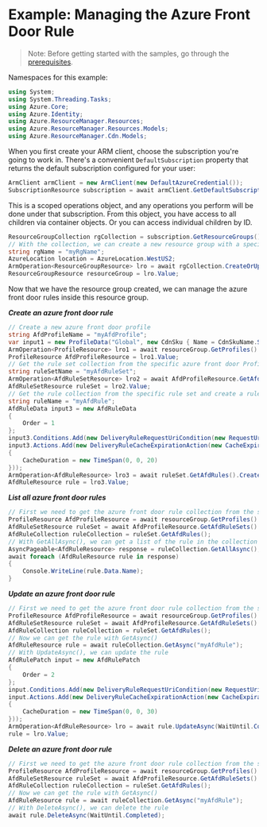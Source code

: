 # Example: Managing the Azure Front Door Rule

>Note: Before getting started with the samples, go through the [prerequisites](https://github.com/Azure/azure-sdk-for-net/tree/main/sdk/resourcemanager/Azure.ResourceManager#prerequisites).

Namespaces for this example:
```C# Snippet:Manage_AfdRules_Namespaces
using System;
using System.Threading.Tasks;
using Azure.Core;
using Azure.Identity;
using Azure.ResourceManager.Resources;
using Azure.ResourceManager.Resources.Models;
using Azure.ResourceManager.Cdn.Models;
```

When you first create your ARM client, choose the subscription you're going to work in. There's a convenient `DefaultSubscription` property that returns the default subscription configured for your user:

```C# Snippet:Readme_DefaultSubscription
ArmClient armClient = new ArmClient(new DefaultAzureCredential());
SubscriptionResource subscription = await armClient.GetDefaultSubscriptionAsync();
```

This is a scoped operations object, and any operations you perform will be done under that subscription. From this object, you have access to all children via container objects. Or you can access individual children by ID.

```C# Snippet:Readme_GetResourceGroupCollection
ResourceGroupCollection rgCollection = subscription.GetResourceGroups();
// With the collection, we can create a new resource group with a specific name
string rgName = "myRgName";
AzureLocation location = AzureLocation.WestUS2;
ArmOperation<ResourceGroupResource> lro = await rgCollection.CreateOrUpdateAsync(WaitUntil.Completed, rgName, new ResourceGroupData(location));
ResourceGroupResource resourceGroup = lro.Value;
```

Now that we have the resource group created, we can manage the azure front door rules inside this resource group.

***Create an azure front door rule***

```C# Snippet:Managing_AfdRules_CreateAnAzureFrontDoorRule
// Create a new azure front door profile
string AfdProfileName = "myAfdProfile";
var input1 = new ProfileData("Global", new CdnSku { Name = CdnSkuName.StandardAzureFrontDoor });
ArmOperation<ProfileResource> lro1 = await resourceGroup.GetProfiles().CreateOrUpdateAsync(WaitUntil.Completed, AfdProfileName, input1);
ProfileResource AfdProfileResource = lro1.Value;
// Get the rule set collection from the specific azure front door ProfileResource and create a rule set
string ruleSetName = "myAfdRuleSet";
ArmOperation<AfdRuleSetResource> lro2 = await AfdProfileResource.GetAfdRuleSets().CreateOrUpdateAsync(WaitUntil.Completed, ruleSetName);
AfdRuleSetResource ruleSet = lro2.Value;
// Get the rule collection from the specific rule set and create a rule
string ruleName = "myAfdRule";
AfdRuleData input3 = new AfdRuleData
{
    Order = 1
};
input3.Conditions.Add(new DeliveryRuleRequestUriCondition(new RequestUriMatchCondition(RequestUriMatchConditionType.RequestUriCondition, RequestUriOperator.Any)));
input3.Actions.Add(new DeliveryRuleCacheExpirationAction(new CacheExpirationActionProperties(CacheExpirationActionType.CacheExpirationAction, CacheBehaviorSettings.Override, CacheLevel.All)
{
    CacheDuration = new TimeSpan(0, 0, 20)
}));
ArmOperation<AfdRuleResource> lro3 = await ruleSet.GetAfdRules().CreateOrUpdateAsync(WaitUntil.Completed, ruleName, input3);
AfdRuleResource rule = lro3.Value;
```

***List all  azure front door rules***

```C# Snippet:Managing_AfdRules_ListAllAzureFrontDoorRules
// First we need to get the azure front door rule collection from the specific rule set
ProfileResource AfdProfileResource = await resourceGroup.GetProfiles().GetAsync("myAfdProfile");
AfdRuleSetResource ruleSet = await AfdProfileResource.GetAfdRuleSets().GetAsync("myAfdRuleSet");
AfdRuleCollection ruleCollection = ruleSet.GetAfdRules();
// With GetAllAsync(), we can get a list of the rule in the collection
AsyncPageable<AfdRuleResource> response = ruleCollection.GetAllAsync();
await foreach (AfdRuleResource rule in response)
{
    Console.WriteLine(rule.Data.Name);
}
```

***Update an azure front door rule***

```C# Snippet:Managing_AfdRules_UpdateAnAzureFrontDoorRule
// First we need to get the azure front door rule collection from the specific rule set
ProfileResource AfdProfileResource = await resourceGroup.GetProfiles().GetAsync("myAfdProfile");
AfdRuleSetResource ruleSet = await AfdProfileResource.GetAfdRuleSets().GetAsync("myAfdRuleSet");
AfdRuleCollection ruleCollection = ruleSet.GetAfdRules();
// Now we can get the rule with GetAsync()
AfdRuleResource rule = await ruleCollection.GetAsync("myAfdRule");
// With UpdateAsync(), we can update the rule
AfdRulePatch input = new AfdRulePatch
{
    Order = 2
};
input.Conditions.Add(new DeliveryRuleRequestUriCondition(new RequestUriMatchCondition(RequestUriMatchConditionType.RequestUriCondition, RequestUriOperator.Any)));
input.Actions.Add(new DeliveryRuleCacheExpirationAction(new CacheExpirationActionProperties(CacheExpirationActionType.CacheExpirationAction, CacheBehaviorSettings.Override, CacheLevel.All)
{
    CacheDuration = new TimeSpan(0, 0, 30)
}));
ArmOperation<AfdRuleResource> lro = await rule.UpdateAsync(WaitUntil.Completed, input);
rule = lro.Value;
```

***Delete an azure front door rule***

```C# Snippet:Managing_AfdRules_DeleteAnAzureFrontDoorRule
// First we need to get the azure front door rule collection from the specific rule set
ProfileResource AfdProfileResource = await resourceGroup.GetProfiles().GetAsync("myAfdProfile");
AfdRuleSetResource ruleSet = await AfdProfileResource.GetAfdRuleSets().GetAsync("myAfdRuleSet");
AfdRuleCollection ruleCollection = ruleSet.GetAfdRules();
// Now we can get the rule with GetAsync()
AfdRuleResource rule = await ruleCollection.GetAsync("myAfdRule");
// With DeleteAsync(), we can delete the rule
await rule.DeleteAsync(WaitUntil.Completed);
```
